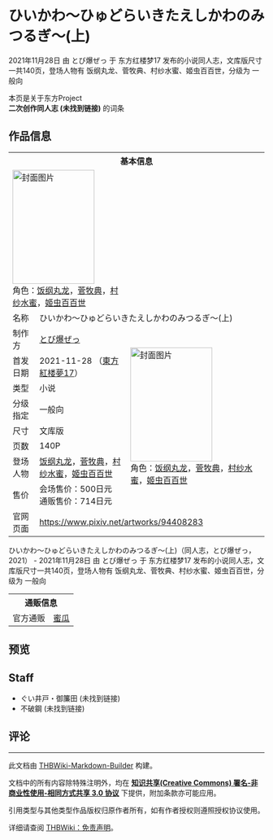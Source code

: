 # ひいかわ～ひゅどらいきたえしかわのみつるぎ～(上)

<!-- source html: G:\repos\THBWiki-Markdown-Builder\THBWikiMarkdown\Temp\main\8\8e\ns0%3A%E3%81%B2%E3%81%84%E3%81%8B%E3%82%8F%EF%BD%9E%E3%81%B2%E3%82%85%E3%81%A9%E3%82%89%E3%81%84%E3%81%8D%E3%81%9F%E3%81%88%E3%81%97%E3%81%8B%E3%82%8F%E3%81%AE%E3%81%BF%E3%81%A4%E3%82%8B%E3%81%8E%EF%BD%9E%28%E4%B8%8A%29.html -->

2021年11月28日 由 とび爆ぜっ 于 东方红楼梦17 发布的小说同人志，文库版尺寸一共140页，登场人物有 饭纲丸龙、菅牧典、村纱水蜜、姬虫百百世，分级为 一般向

本页是关于东方Project  
 **二次创作同人志 (未找到链接)** 的词条
## 作品信息

<table><tbody><tr><th colspan="3">基本信息</th></tr><tr><td class="cover-artwork-mobile" colspan="2"><a href="./文件-ひいかわ～ひゅどらいきたえしかわのみつるぎ～(上)封面.jpg.md" class="image" title="封面图片"><img alt="封面图片" src="https://upload.thwiki.cc/thumb/2/20/%E3%81%B2%E3%81%84%E3%81%8B%E3%82%8F%EF%BD%9E%E3%81%B2%E3%82%85%E3%81%A9%E3%82%89%E3%81%84%E3%81%8D%E3%81%9F%E3%81%88%E3%81%97%E3%81%8B%E3%82%8F%E3%81%AE%E3%81%BF%E3%81%A4%E3%82%8B%E3%81%8E%EF%BD%9E%28%E4%B8%8A%29%E5%B0%81%E9%9D%A2.jpg/161px-%E3%81%B2%E3%81%84%E3%81%8B%E3%82%8F%EF%BD%9E%E3%81%B2%E3%82%85%E3%81%A9%E3%82%89%E3%81%84%E3%81%8D%E3%81%9F%E3%81%88%E3%81%97%E3%81%8B%E3%82%8F%E3%81%AE%E3%81%BF%E3%81%A4%E3%82%8B%E3%81%8E%EF%BD%9E%28%E4%B8%8A%29%E5%B0%81%E9%9D%A2.jpg" decoding="async" loading="lazy" width="161" height="224" srcset="https://upload.thwiki.cc/thumb/2/20/%E3%81%B2%E3%81%84%E3%81%8B%E3%82%8F%EF%BD%9E%E3%81%B2%E3%82%85%E3%81%A9%E3%82%89%E3%81%84%E3%81%8D%E3%81%9F%E3%81%88%E3%81%97%E3%81%8B%E3%82%8F%E3%81%AE%E3%81%BF%E3%81%A4%E3%82%8B%E3%81%8E%EF%BD%9E%28%E4%B8%8A%29%E5%B0%81%E9%9D%A2.jpg/242px-%E3%81%B2%E3%81%84%E3%81%8B%E3%82%8F%EF%BD%9E%E3%81%B2%E3%82%85%E3%81%A9%E3%82%89%E3%81%84%E3%81%8D%E3%81%9F%E3%81%88%E3%81%97%E3%81%8B%E3%82%8F%E3%81%AE%E3%81%BF%E3%81%A4%E3%82%8B%E3%81%8E%EF%BD%9E%28%E4%B8%8A%29%E5%B0%81%E9%9D%A2.jpg 1.5x, https://upload.thwiki.cc/thumb/2/20/%E3%81%B2%E3%81%84%E3%81%8B%E3%82%8F%EF%BD%9E%E3%81%B2%E3%82%85%E3%81%A9%E3%82%89%E3%81%84%E3%81%8D%E3%81%9F%E3%81%88%E3%81%97%E3%81%8B%E3%82%8F%E3%81%AE%E3%81%BF%E3%81%A4%E3%82%8B%E3%81%8E%EF%BD%9E%28%E4%B8%8A%29%E5%B0%81%E9%9D%A2.jpg/323px-%E3%81%B2%E3%81%84%E3%81%8B%E3%82%8F%EF%BD%9E%E3%81%B2%E3%82%85%E3%81%A9%E3%82%89%E3%81%84%E3%81%8D%E3%81%9F%E3%81%88%E3%81%97%E3%81%8B%E3%82%8F%E3%81%AE%E3%81%BF%E3%81%A4%E3%82%8B%E3%81%8E%EF%BD%9E%28%E4%B8%8A%29%E5%B0%81%E9%9D%A2.jpg 2x" data-file-width="649" data-file-height="900"></a><div class="cover-char">角色：<a href="./饭纲丸龙.md" title="饭纲丸龙">饭纲丸龙</a>，<a href="./菅牧典.md" title="菅牧典">菅牧典</a>，<a href="./村纱水蜜.md" title="村纱水蜜">村纱水蜜</a>，<a href="./姬虫百百世.md" title="姬虫百百世">姬虫百百世</a></div></td>
</tr><tr><td class="label">名称</td><td colspan="2"> ひいかわ～ひゅどらいきたえしかわのみつるぎ～(上) </td></tr><tr><td class="label">制作方</td><td><a href="./とび爆ぜっ.md" title="とび爆ぜっ">とび爆ぜっ</a></td><td class="cover-artwork" rowspan="8" style="min-width:224px;"><a href="./文件-ひいかわ～ひゅどらいきたえしかわのみつるぎ～(上)封面.jpg.md" class="image" title="封面图片"><img alt="封面图片" src="https://upload.thwiki.cc/thumb/2/20/%E3%81%B2%E3%81%84%E3%81%8B%E3%82%8F%EF%BD%9E%E3%81%B2%E3%82%85%E3%81%A9%E3%82%89%E3%81%84%E3%81%8D%E3%81%9F%E3%81%88%E3%81%97%E3%81%8B%E3%82%8F%E3%81%AE%E3%81%BF%E3%81%A4%E3%82%8B%E3%81%8E%EF%BD%9E%28%E4%B8%8A%29%E5%B0%81%E9%9D%A2.jpg/161px-%E3%81%B2%E3%81%84%E3%81%8B%E3%82%8F%EF%BD%9E%E3%81%B2%E3%82%85%E3%81%A9%E3%82%89%E3%81%84%E3%81%8D%E3%81%9F%E3%81%88%E3%81%97%E3%81%8B%E3%82%8F%E3%81%AE%E3%81%BF%E3%81%A4%E3%82%8B%E3%81%8E%EF%BD%9E%28%E4%B8%8A%29%E5%B0%81%E9%9D%A2.jpg" decoding="async" loading="lazy" width="161" height="224" srcset="https://upload.thwiki.cc/thumb/2/20/%E3%81%B2%E3%81%84%E3%81%8B%E3%82%8F%EF%BD%9E%E3%81%B2%E3%82%85%E3%81%A9%E3%82%89%E3%81%84%E3%81%8D%E3%81%9F%E3%81%88%E3%81%97%E3%81%8B%E3%82%8F%E3%81%AE%E3%81%BF%E3%81%A4%E3%82%8B%E3%81%8E%EF%BD%9E%28%E4%B8%8A%29%E5%B0%81%E9%9D%A2.jpg/242px-%E3%81%B2%E3%81%84%E3%81%8B%E3%82%8F%EF%BD%9E%E3%81%B2%E3%82%85%E3%81%A9%E3%82%89%E3%81%84%E3%81%8D%E3%81%9F%E3%81%88%E3%81%97%E3%81%8B%E3%82%8F%E3%81%AE%E3%81%BF%E3%81%A4%E3%82%8B%E3%81%8E%EF%BD%9E%28%E4%B8%8A%29%E5%B0%81%E9%9D%A2.jpg 1.5x, https://upload.thwiki.cc/thumb/2/20/%E3%81%B2%E3%81%84%E3%81%8B%E3%82%8F%EF%BD%9E%E3%81%B2%E3%82%85%E3%81%A9%E3%82%89%E3%81%84%E3%81%8D%E3%81%9F%E3%81%88%E3%81%97%E3%81%8B%E3%82%8F%E3%81%AE%E3%81%BF%E3%81%A4%E3%82%8B%E3%81%8E%EF%BD%9E%28%E4%B8%8A%29%E5%B0%81%E9%9D%A2.jpg/323px-%E3%81%B2%E3%81%84%E3%81%8B%E3%82%8F%EF%BD%9E%E3%81%B2%E3%82%85%E3%81%A9%E3%82%89%E3%81%84%E3%81%8D%E3%81%9F%E3%81%88%E3%81%97%E3%81%8B%E3%82%8F%E3%81%AE%E3%81%BF%E3%81%A4%E3%82%8B%E3%81%8E%EF%BD%9E%28%E4%B8%8A%29%E5%B0%81%E9%9D%A2.jpg 2x" data-file-width="649" data-file-height="900"></a><div class="cover-char">角色：<a href="./饭纲丸龙.md" title="饭纲丸龙">饭纲丸龙</a>，<a href="./菅牧典.md" title="菅牧典">菅牧典</a>，<a href="./村纱水蜜.md" title="村纱水蜜">村纱水蜜</a>，<a href="./姬虫百百世.md" title="姬虫百百世">姬虫百百世</a></div></td>
</tr><tr><td class="label">首发日期</td><td>2021-11-28&#160;（<a href="/展会作品列表?e=%E4%B8%9C%E6%96%B9%E7%BA%A2%E6%A5%BC%E6%A2%A6%2317">東方紅楼夢17</a>）</td></tr><tr><td class="label">类型</td><td>小说</td></tr><tr><td class="label">分级指定</td><td>一般向</td></tr><tr><td class="label">尺寸</td><td>文库版</td></tr><tr><td class="label">页数</td><td>140P</td></tr><tr><td class="label">登场人物</td><td><a href="./饭纲丸龙.md" title="饭纲丸龙">饭纲丸龙</a>，<a href="./菅牧典.md" title="菅牧典">菅牧典</a>，<a href="./村纱水蜜.md" title="村纱水蜜">村纱水蜜</a>，<a href="./姬虫百百世.md" title="姬虫百百世">姬虫百百世</a></td></tr><tr><td class="label">售价</td><td>会场售价：500日元<br>通贩售价：714日元</td></tr>
<tr><td class="label">官网页面</td><td colspan="2"><a rel="nofollow" class="external free" href="https://www.pixiv.net/artworks/94408283">https://www.pixiv.net/artworks/94408283</a></td></tr></tbody></table>

ひいかわ～ひゅどらいきたえしかわのみつるぎ～(上)（同人志，とび爆ぜっ，2021） - 2021年11月28日 由 とび爆ぜっ 于 东方红楼梦17 发布的小说同人志，文库版尺寸一共140页，登场人物有 饭纲丸龙、菅牧典、村纱水蜜、姬虫百百世，分级为 一般向

<table><tbody><tr><th colspan="3">通贩信息</th></tr><tr><td class="label">官方通贩</td><td colspan="2"><a rel="nofollow" class="external text" href="https://www.melonbooks.co.jp/detail/detail.php?product_id=1154013">蜜瓜</a></td></tr></tbody></table>


## 预览
## Staff
- ぐい井戸・御簾田 (未找到链接)
- 不破鋼 (未找到链接)

## 评论




---

此文档由 [THBWiki-Markdown-Builder](https://github.com/Delsin-Yu/THBWiki-Markdown-Builder) 构建。

文档中的所有内容除特殊注明外，均在 [**知识共享(Creative Commons) 署名-非商业性使用-相同方式共享 3.0 协议**](https://creativecommons.org/licenses/by-sa/3.0/deed.zh-hans) 下提供，附加条款亦可能应用。

引用类型与其他类型作品版权归原作者所有，如有作者授权则遵照授权协议使用。

详细请查阅 [THBWiki：免责声明](https://thbwiki.cc/THBWiki:%E5%85%8D%E8%B4%A3%E5%A3%B0%E6%98%8E)。


